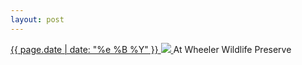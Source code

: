 ```yaml
---
layout: post
---
```


<p>
  <a href="/402">
    <time>{{ page.date | date: "%e %B %Y" }}</time>
    <img src="https://s3.amazonaws.com/life.aaronjgreenberg.com/402.jpg">
  </a>
  At Wheeler Wildlife Preserve
</p>
